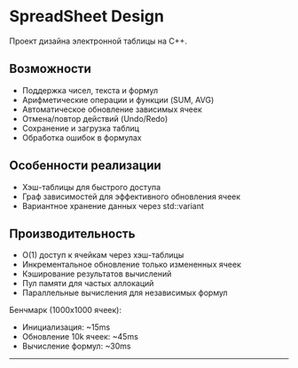# SpreadSheet Design

Проект дизайна электронной таблицы на C++.

## Возможности

-  Поддержка чисел, текста и формул
-  Арифметические операции и функции (SUM, AVG)
-  Автоматическое обновление зависимых ячеек
-  Отмена/повтор действий (Undo/Redo)
-  Сохранение и загрузка таблиц
-  Обработка ошибок в формулах

## Особенности реализации

- Хэш-таблицы для быстрого доступа
- Граф зависимостей для эффективного обновления ячеек
- Вариантное хранение данных через std::variant

## Производительность

- O(1) доступ к ячейкам через хэш-таблицы
- Инкрементальное обновление только измененных ячеек
- Кэширование результатов вычислений
- Пул памяти для частых аллокаций
- Параллельные вычисления для независимых формул

Бенчмарк (1000x1000 ячеек):
- Инициализация: ~15ms
- Обновление 10k ячеек: ~45ms
- Вычисление формул: ~30ms

---
